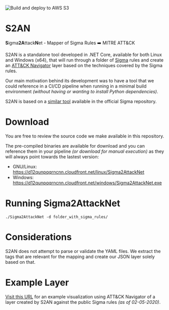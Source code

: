 ![Build and deploy to AWS S3](https://github.com/3CORESec/S2AN/workflows/Build%20and%20deploy%20to%20S3/badge.svg)

# S2AN
**S**igma**2A**ttack**N**et - Mapper of Sigma Rules ➡️  MITRE ATT&amp;CK 

S2AN is a standalone tool developed in .NET Core, available for both Linux and Windows (x64), that will run through a folder of [Sigma](https://github.com/Neo23x0/sigma) rules and create an [ATT&CK Navigator](https://mitre-attack.github.io/attack-navigator/enterprise/) layer based on the techniques covered by the Sigma rules.

Our main motivation behind its development was to have a tool that we could reference in a CI/CD pipeline when running in a minimal build environment *(without having or wanting to install Python dependencies)*.

S2AN is based on a [similar tool](https://github.com/Neo23x0/sigma/blob/master/tools/sigma2attack) available in the official Sigma repository.

# Download

You are free to review the source code we make available in this repository. 

The pre-compiled binaries are available for download and you can reference them in your pipeline *(or download for manual execution)* as they will always point towards the lastest version:

* GNU/Linux: https://d12qunpqqrncnn.cloudfront.net/linux/Sigma2AttackNet 
* Windows: https://d12qunpqqrncnn.cloudfront.net/windows/Sigma2AttackNet.exe

# Running Sigma2AttackNet

`./Sigma2AttackNet -d folder_with_sigma_rules/`

# Considerations

S2AN does not attempt to parse or validate the YAML files. We extract the tags that are relevant for the mapping and create our JSON layer solely based on that.

# Example Layer

[Visit this URL](https://mitre-attack.github.io/attack-navigator/enterprise/#layerURL=https%3A%2F%2Fraw.githubusercontent.com%2F3CORESec%2FS2AN%2Fmaster%2Fexample-layer%2Fsigma-coverage.json) for an example visualization using ATT&CK Navigator of a layer created by S2AN against the public Sigma rules *(as of 02-05-2020)*.
